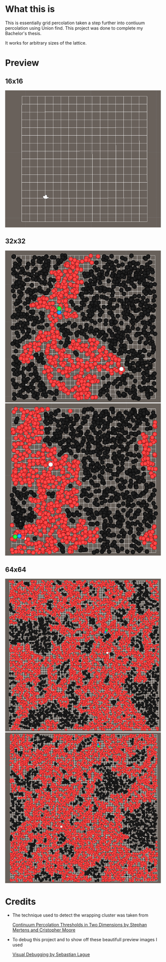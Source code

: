 # What this is

This is essentially grid percolation taken a step further into contiuum percolation using Union find. This project was done to complete my Bachelor's thesis.

It works for arbitrary sizes of the lattice.

# Preview

## 16x16

![alt text](./Preview/16x16.gif)

## 32x32

![alt text](./Preview/32x321.png)
![alt text](./Preview/32x322.png)

## 64x64

![alt text](./Preview/64x641.png)
![alt text](./Preview/64x642.png)

# Credits

 
- The technique used to detect the wrapping cluster was taken from 

    [Continuum Percolation Thresholds in Two Dimensions by Stephan Mertens and Cristopher Moore](https://arxiv.org/pdf/1209.4936.pdf/)

- To debug this project and to show off these beautifull preview images I used

    [Visual Debugging by Sebastian Lague](https://github.com/SebLague/Visual-Debug)